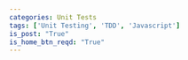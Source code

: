 ```yaml
---
categories: Unit Tests
tags: ['Unit Testing', 'TDD', 'Javascript']
is_post: "True"
is_home_btn_reqd: "True"
---
```

